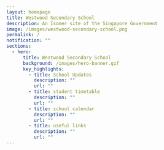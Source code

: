 ```yaml
---
layout: homepage
title: Westwood Secondary School
description: An Isomer site of the Singapore Government
image: /images/westwood-secondary-school.png
permalink: /
notification: ""
sections:
  - hero:
      title: Westwood Secondary School
      background: /images/hero-banner.gif
      key_highlights:
        - title: School Updates
          description: ""
          url: ""
        - title: student timetable
          description: ""
          url: ""
        - title: school calendar
          description: ""
          url: ""
        - title: useful links
          description: ""
          url: ""
---
```

